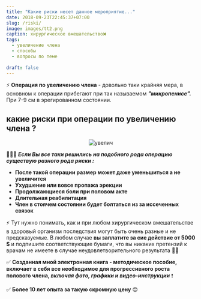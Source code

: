 ```yaml
---
title: "Какие риски несет данное мероприятие..."
date: 2018-09-23T22:45:37+07:00
slug: /riski/
image: images/tt2.png
caption: хирургическое вмешательство❌
tags:
  - увеличение члена
  - способы
  - вопросы по теме
  
draft: false
---
```


⚡  **Операция по увеличению члена** - довольно таки крайняя мера, в основном к операции прибегают при так называемом ***"микропенисе".*** При 7-9 см в эрегированном состоянии. 

## какие риски при операции по увеличению члена ?

<center>

![увелич](/images/dok.jpg)

</center>

👨🏽‍⚕️ ***Если Вы все таки решились на подобного рода операцию существую разного рода риски :***

- **После такой операции размер может даже уменьшиться а не увеличится**
- **Ухудшение или вовсе пропажа эрекции**
- **Продолжающиеся боли при половом акте**
- **Длительная реабилитация**
- **Член в стоячем состоянии будет болтаться из за иссеченных связок**

⚡ Тут нужно понимать, как и при любом хирургическом вмешательстве в здоровый организм последствия могут быть очень разные и не предсказуемые. В любом случае **вы заплатите за сие действие от 5000 $** и подпишите соответствующие бумаги, что вы никаких претензий к врачам не имеете в случае неудовлетворительного результата 🤷‍♂️ 

✅ **Созданная мной электронная книга - методическое пособие, включает в себя все необходимое для прогрессивного роста полового члена, *включая фото, графики и видео-инструкции*** ❗

  

✅ **Более 10 лет опыта за такую скромную цену** 😊